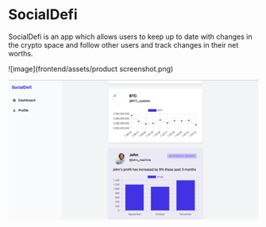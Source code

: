 # SocialDefi
SocialDefi is an app which allows users to keep up to date with changes in the crypto space and follow other users and track changes in their net worths.

![image](frontend/assets/product screenshot.png) 

![alt text](/frontend/assets/product-screenshot.png "Title")
